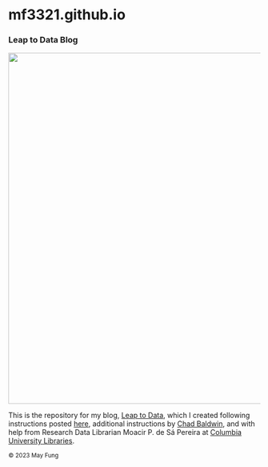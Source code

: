 # mf3321.github.io
<h3>Leap to Data Blog</h3>


<p align="center" width="100%"><img width="700" src="https://github.com/mf3321/mf3321.github.io/assets/112728848/5c58c629-de6d-443f-9d59-32299d010461.jpg"></p>


This is the repository for my blog, <a href="https://mf3321.github.io/">Leap to Data</a>, which I created following instructions posted <a href="https://github.com/skills/github-pages">here</a>, additional instructions by <a href="https://chadbaldwin.net/2021/03/14/how-to-build-a-sql-blog.html">Chad Baldwin</a>, and with help from Research Data Librarian Moacir P. de Sá Pereira at <a href="https://library.columbia.edu/">Columbia University Libraries</a>.

<sup>© 2023 May Fung</sup>
